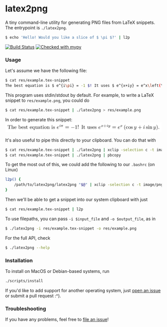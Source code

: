 # latex2png

A tiny command-line utility for generating PNG files from LaTeX snippets.  The entrypoint is `./latex2png`.

```bash
$ echo 'Hello! Would you like a slice of $ \pi $?' | l2p
```

[![Build Status](https://circleci.com/gh/keggsmurph21/latex2png.svg?style=shield)](https://circleci.com/gh/keggsmurph21/latex2png)
[![Checked with mypy](http://www.mypy-lang.org/static/mypy_badge.svg)](http://mypy-lang.org/)

### Usage

Let's assume we have the following file:
```bash
$ cat res/example.tex-snippet
The best equation is $ e^{i\pi} = -1 $! It uses $ e^{x+iy} = e^x\left(\cos{y} + i\sin{y}\right) $.
```

This program uses stdin/stdout by default.  For example, to write a LaTeX snippet to `res/example.png`, you could do

```bash
$ cat res/example.tex-snippet | ./latex2png > res/example.png
```

In order to generate this snippet: ![example.png](res/example.png)

It's also useful to pipe this directly to your clipboard.  You can do that with

```bash
$ cat res/example.tex-snippet | ./latex2png | xclip -selection c -t image/png -i  # Ubuntu
$ cat res/example.tex-snippet | ./latex2png | pbcopy                              # MacOS
```

To get the most out of this, we could add the following to our `.bashrc` (on Linux)
```bash
l2p() {
    /path/to/latex2png/latex2png "$@" | xclip -selection c -t image/png -i
}
```

Then we'll be able to get a snippet into our system clipboard with just
```bash
$ cat res/example.tex-snippet | l2p
```

To use filepaths, you can pass `-i $input_file` and `-o $output_file`, as in
```bash
$ ./latex2png -i res/example.tex-snippet -o res/example.png
```

For the full API, check
```bash
$ ./latex2png --help
```

### Installation

To install on MacOS or Debian-based systems, run
```bash
./scripts/install
```

If you'd like to add support for another operating system, just [open an issue](https://github.com/keggsmurph21/latex2png/issues/new) or submit a pull request :^).

### Troubleshooting

If you have any problems, feel free to [file an issue](https://github.com/keggsmurph21/latex2png/issues)!
